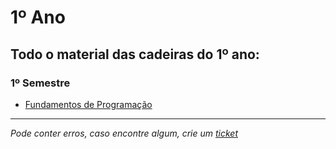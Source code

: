 # 1º Ano
## Todo o material das cadeiras do 1º ano:
### 1º Semestre
- [Fundamentos de Programação](https://github.com/TiagoRG/uaveiro-leci/tree/master/1ano/fp)
---
*Pode conter erros, caso encontre algum, crie um* [*ticket*](https://github.com/TiagoRG/uaveiro-leci/issues/new)